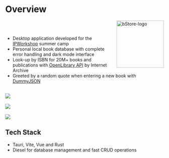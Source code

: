 <h1>Overview</h1>
<img align="right" src="https://github.com/user-attachments/assets/f56ec431-2c9d-4a83-a414-032cc0a0329f" height="150" alt="bStore-logo" />
<br><br>
<ul>
  <li>Desktop application developed for the <a href=https://www.ipworkshop.ro>IPWorkshop</a> summer camp</li>
  <li>Personal local book database with complete error handling and dark mode interface</li>
  <li>Look-up by ISBN for 20M+ books and publications with <a href=https://openlibrary.org/developers/api>OpenLibrary API</a> by Internet Archive</li>
  <li>Greeted by a random quote when entering a new book with <a href=https://dummyjson.com/docs/quotes>DummyJSON</a></li>
</ul>
<br>
<img align="center" src="https://github.com/user-attachments/assets/84d365d0-3853-418c-936f-70de193a4180"/>
<br><br>
<img align="center" src="https://github.com/user-attachments/assets/7c8665a2-3d13-45cc-a6f1-1328f3d522e2"/>
<br><br>
<img align="center" src="https://github.com/user-attachments/assets/b8ec53ee-0de9-4268-9b2a-9aba9752e598"/>


###
<h2>Tech Stack</h2>
<ul>
  <li> Tauri, Vite, Vue and Rust </li>
  <li> Diesel for database management and fast CRUD operations </li>
</ul>

